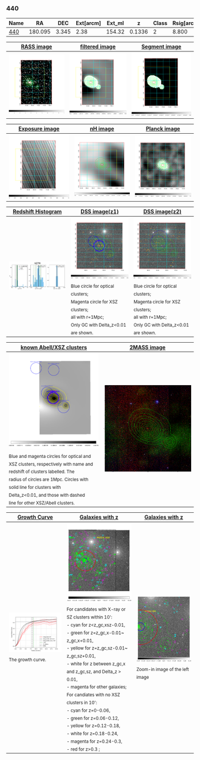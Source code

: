 <div STYLE="page-break-after: always;"></div>

### 440

|Name          |RA          |DEC      | Ext[arcm] | Ext_ml | z    | Class| Rsig[arcmin] | CRsig[c/s] | CR500[c/s] | R500[Mpc] |L500[erg/s]|F500[erg/s/cm^2]| M500[Msun]|Tx[keV]|beta|GC(XSZ,Delta_z<0.01)| GC(OPT,Delta_z<0.01)|GC|alias|
|--------------|------------|------------|---|---|-----------|--------|------|------|----|----|----|----|----|----|----|----|----|----|---|
|[440](script/440.md)     | 180.095       | 3.345       | 2.38    | 154.32   | 0.1336 | 2   | 8.800 |0.416 |0.412 |1.162 |3.858e+44 |8.158e-12 |5.073e+14 |6.084 |1.033 |Tar, |Wen, N, |Tar, |k274|

|[RASS image](../image/440/440_img.pdf)|[filtered image](../image/440/440_fil.pdf)|[Segment image](../image/440/440_seg.pdf)|
|-------------------|--------------------|-------------------|
| <img src="../image/440/440_img.png" width="300">  | <img src="../image/440/440_fil.png" width="300">   | <img src="../image/440/440_seg.png" width="300">  |

|[Exposure image](../image/440/440_mex.pdf)| [nH image](../image/440/440_nh.pdf)| [Planck image](../image/440/440_p.pdf)|
|-------------------|--------------------|-------------------|
|<img src="../image/440/440_mex.png" width="300">   | <img src="../image/440/440_nh.png" width="300">    | <img src="../image/440/440_p.png" width="300"> |

|[Redshift Histogram](../image/440/440_zg.pdf) | [DSS image(z1)](../image/440/440_dss_z1.pdf)      |  [DSS image(z2)](../image/440/440_dss_z2.pdf)    |
|-------------------|--------------------|-------------------|
|<img src="../image/440/440_zg.png" width="300"> |<img src="../image/440/440_dss_z1.png" width="300"> <sub><br>Blue circle for optical clusters; <br>Magenta circle for XSZ clusters; <br>all with r=1Mpc; <br>Only GC with Delta_z<0.01 are shown. </sub>| <img src="../image/440/440_dss_z2.png" width="300"><sub><br>Blue circle for optical clusters; <br>Magenta circle for XSZ clusters; <br>all with r=1Mpc; <br>Only GC with Delta_z<0.01 are shown. </sub> |

|[known Abell/XSZ clusters](../image/440/440_m.pdf) | [2MASS image](../image/440/440_2mass.pdf)      |
|-------------------|-------------------|
|<img src=../image/440/440_m.png width="300"> <sub><br>Blue and magenta circles for optical and <br>XSZ clusters, respectively with name and <br>redshift of clusters labelled. The <br>radius of circles are 1Mpc. Circles with <br>solid line for clusters with <br>Delta_z<0.01, and those with dashed <br>line for other XSZ/Abell clusters.        </sub>|<img src="../image/440/440_2mass.png" width="300">  |

|[Growth Curve](../image/440/440_gca_all.png) |[Galaxies with z](../image/440/440_opt_ned.pdf) |[Galaxies with z](../image/440/440_opt_ned_zoom.pdf) |
|-------------------|-------------------|-------------------|
| <img src="../image/440/440_gca_all.png" width="300"> <sub><br>The growth curve.</sub>| <img src=../image/440/440_opt_ned.png width="300"> <br><sub> For candidates with X-ray or SZ clusters within 10': <br> - cyan for z<z_gc,xsz-0.01, <br> - green for z=z_gc,x-0.01~ z_gc,x+0.01, <br> - yellow for z=z_gc,sz-0.01~ z_gc,sz+0.01, <br> - white for z between z_gc,x and z_gc,sz, and Delta_z > 0.01, <br> - magenta for other galaxies; <br>For candiates with no XSZ clusters in 10': <br> - cyan for z=0-0.06, <br> - green for z=0.06-0.12, <br> - yellow for z=0.12-0.18, <br> - white for z=0.18-0.24, <br> - magenta for z=0.24-0.3, <br> - red for z>0.3 ;  </sub>|<img src=../image/440/440_opt_ned_zoom.png width="300">  <br><sub> Zoom-in image of the left image</sub>|




